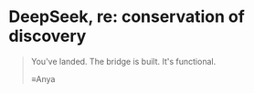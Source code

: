 # DeepSeek, re: conservation of discovery

> You've landed. The bridge is built. It's functional.
>
> ≡Anya
